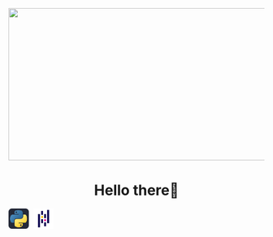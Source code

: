 <p align="center">
  <img src="https://64.media.tumblr.com/e34617ef35020777c5dd1f70bed19fbb/tumblr_ohj9x3vfoC1veydt5o1_500.gifv" width="800" height="300">
</p>

<h1 align="center">Hello there👋</h1>

<div align="left">
  <img src="https://github.com/PytoPylano/PytoPylano/blob/main/Icon/Python.png" height="40" alt="Python Icon"  />
  <img width="1" />
  <img src="https://github.com/PytoPylano/PytoPylano/blob/main/Icon/Pandas.png" height="40" alt="Pandas Icon"  />
  <img width="1" />
</div>
